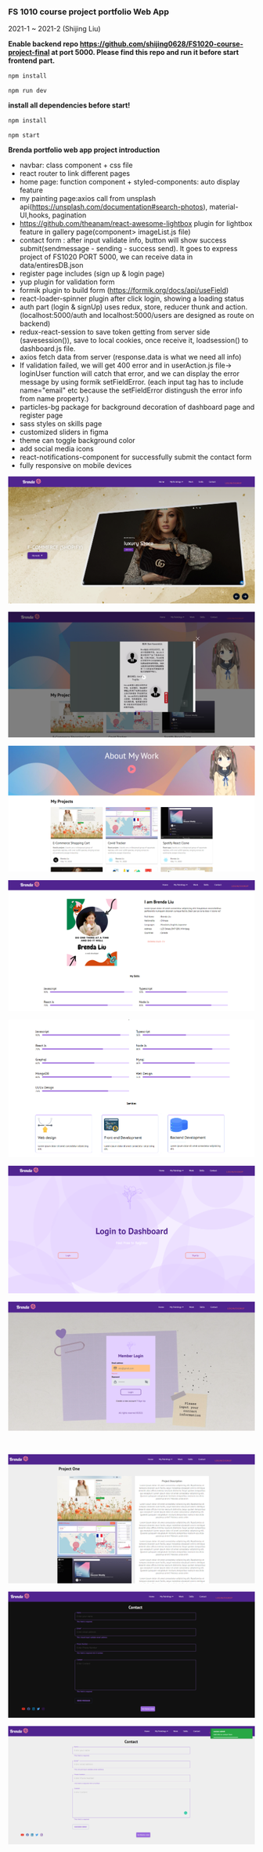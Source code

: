 ### FS 1010 course project portfolio Web App

2021-1 ~ 2021-2 (Shijing Liu)

**Enable backend repo https://github.com/shijing0628/FS1020-course-project-final at port 5000. Please find this repo and run it before start frontend part.**

```
npm install
```

```
npm run dev
```

**install all dependencies before start!**

```
npm install
```

```
npm start
```

**Brenda portfolio web app project introduction**

- navbar: class component + css file
- react router to link different pages
- home page: function component + styled-components: auto display feature
- my painting page:axios call from unsplash api(https://unsplash.com/documentation#search-photos), material-UI,hooks, pagination
- https://github.com/theanam/react-awesome-lightbox plugin for lightbox feature in gallery page(component> imageList.js file)
- contact form : after input validate info, button will show success submit(sendmessage - sending - success send). It goes to express project of FS1020 PORT 5000, we can receive data in data/entiresDB.json
- register page includes (sign up & login page)
- yup plugin for validation form
- formik plugin to build form (https://formik.org/docs/api/useField)
- react-loader-spinner plugin after click login, showing a loading status
- auth part (login & signUp) uses redux, store, reducer thunk and action. (localhost:5000/auth and localhost:5000/users are designed as route on backend)
- redux-react-session to save token getting from server side (savesession()), save to local cookies, once receive it, loadsession() to dashboard.js file.
- axios fetch data from server (response.data is what we need all info)
- If validation failed, we will get 400 error and in userAction.js file-> loginUser function will catch that error, and we can display the error message by using formik setFieldError. (each input tag has to include name="email" etc because the setFieldError distingush the error info from name property.)
- particles-bg package for background decoration of dashboard page and register page
- sass styles on skills page
- customized sliders in figma
- theme can toggle background color
- add social media icons
- react-notifications-component for successfully submit the contact form
- fully responsive on mobile devices

![](2021-02-22-10-33-11.png)

![](2021-02-22-10-33-38.png)

![](2021-02-22-10-33-59.png)

![](2021-02-22-10-34-22.png)

![](2021-02-22-10-34-41.png)

![](2021-02-22-10-36-40.png)

![](2021-02-24-09-00-30.png)

<br>

![](2021-02-24-14-43-55.png)

![](2021-02-24-15-18-28.png)

![](2021-02-26-10-12-21.png)
